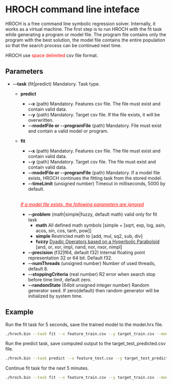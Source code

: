 # HROCH command line inteface

HROCH is a free command line symbolic regression solver. Internally, it works as a virtual machine. The first step is to run HROCH with the fit task while generating a program or model file. The program file contains only the program with the best solution, the model file contains the entire population so that the search process can be continued next time.

HROCH use <span style="color:red">space delimited</span> csv file format.

## Parameters

- **--task** (fit|predict) Mandatory. Task type.
  - **predict**
    - **--x** (path) Mandatory. Features csv file. The file must exist and contain valid data.
    - **--y** (path) Mandatory. Target csv file. If the file exists, it will be overwritten.
    - **--modelFile or --programFile** (path) Mandatory. File must exist and contain a valid model or program.
  - **fit**
    - **--x** (path) Mandatory. Features csv file. The file must exist and contain valid data.
    - **--y** (path) Mandatory. Target csv file. The file must exist and contain valid data.
    - **--modelFile or --programFile** (path) Mandatory. If a model file exists, HROCH continues the fitting task from the stored model.
    - **--timeLimit** (unsigned number) Timeout in milliseconds, 5000 by default.

    <br><span style="color:red"><ins>*If a model file exists, the following parameters are ignored*</ins></span>  

    - **--problem** (math|simple|fuzzy, default math) valid only for fit task
      - **math** All defined math symbols [simple + [sqrt, exp, log, asin, acos, sin, cos, tanh, pow]]
      - **simple** Restricted math to [add, mul, sq2, sub, div]
      - **fuzzy** [Dyadic Operators based on a Hyperbolic Paraboloid](https://commons.wikimedia.org/wiki/Fuzzy_operator#Dyadic_Operators_based_on_a_Hyperbolic_Paraboloid) [and, or, xor, impl, nand, nor, nxor, nimpl]
    - **--precision** (f32|f64, default f32) Internal floating point representation 32 or 64 bit. Default f32.
    - **--numThreads** (unsigned number) Number of used threads, default 8.
    - **--stoppingCriteria** (real number) R2 error when search stop before time limit, default zero.
    - **--randomState** (64bit unsigned integer number) Random generator seed. If zero(default) then random generator will be initialized by system time.

## Example

Run the fit task for 5 seconds, save the trained model to the model.hrx file.

```bash
./hroch.bin --task fit --x feature_train.csv --y target_train.csv --modelFile model.hrx --precision f32 --timeLimit 5000 --numThreads 8 --problem math
```

Run the predict task, save computed output to the target_test_predicted.csv file.

```bash
./hroch.bin --task predict --x feature_test.csv --y target_test_predicted.csv --modelFile model.hrx
```

Continue fit task for the next 5 minutes.

```bash
./hroch.bin --task fit --x feature_train.csv --y target_train.csv --modelFile model.hrx --timeLimit 300000
```
